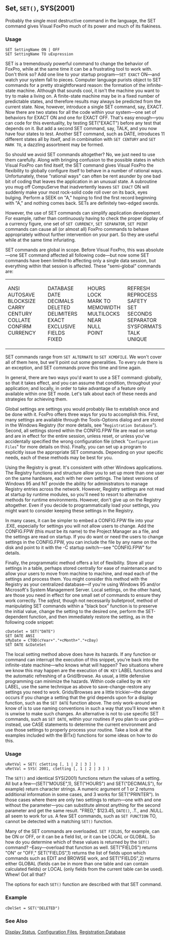 ## Set, `SET()`, SYS(2001)

Probably the single most destructive command in the language, the SET command gives Visual FoxPro much of its power and much of its flakiness.

### Usage

```foxpro
SET SettingName ON | OFF
SET SettingName TO uExpression
```

SET is a tremendously powerful command to change the behavior of FoxPro, while at the same time it can be a frustrating tool to work with. Don't think so? Add one line to your startup program&mdash;`SET EXACT` ON&mdash;and watch your system fall to pieces. Computer language purists object to SET commands for a pretty straightforward reason: the formation of the infinite-state machine. Although that sounds cool, it isn't the machine you want to try to make a living on. A finite-state machine may be in a fixed number of predictable states, and therefore results may always be predicted from the current state. Now, however, introduce a single SET command, say, EXACT. Now there are two states for all the code within your system&mdash;one set of behaviors for EXACT ON and one for EXACT OFF. That's easy enough&mdash;you can code for this eventuality, by testing SET("EXACT") before any test that depends on it. But add a second SET command, say, TALK, and you now have four states to test. Another SET command, such as DATE, introduces 11 different states all by itself, and in combination with `SET CENTURY` and `SET MARK TO`, a dazzling assortment may be formed. 

So should we avoid SET commands altogether? No, we just need to use them carefully. Along with bringing confusion to the possible states in which Visual FoxPro can find itself, the SET command gives Visual FoxPro the flexibility to globally configure itself to behave in a number of rational ways. Unfortunately, these "rational ways" can often be rent asunder by one bad bit of coding that leaves the application in an unusual state. A subroutine you mug off CompuServe that inadvertently leaves `SET EXACT` ON will suddenly make your most rock-solid code roll over on its back, eyes bulging. Perform a SEEK on "A," hoping to find the first record beginning with "A," and nothing comes back. SETs are definitely two-edged swords.

However, the use of SET commands can simplify application development. For example, rather than continuously having to check the proper display of a currency figure, one set of `SET CURRENCY`, `SET SEPARATOR`, `SET POINT` commands can cause all (or almost all) FoxPro commands to behave appropriately without further intervention on your part. So they are useful while at the same time infuriating.

SET commands are global in scope. Before Visual FoxPro, this was absolute&mdash;one SET command affected all following code&mdash;but now some SET commands have been limited to affecting only a single data session, but everything within that session is affected. These "semi-global" commands are:

<table>
<tr>
  <td width="25%" valign="top">
  <p>ANSI<br> AUTOSAVE<br> BLOCKSIZE<br> CARRY<br> CENTURY<br> COLLATE<br> CONFIRM<br> CURRENCY</p>
  </td>
  <td width="25%" valign="top">
  <p>DATABASE<br> DATE<br> DECIMALS<br> DELETED<br> DELIMITERS<br> EXACT<br> EXCLUSIVE<br> FIELDS<br> FIXED</p>
  </td>
  <td width="25%" valign="top">
  <p>HOURS<br> LOCK<br> MARK TO<br> MEMOWIDTH<br> MULTILOCKS<br> NEAR<br> NULL<br> POINT</p>
  </td>
  <td width="25%" valign="top">
  <p>REFRESH<br> REPROCESS<br> SAFETY<br> SET SECONDS<br> SEPARATOR<br> SYSFORMATS<br> TALK<br> UNIQUE</p>
  </td>
 </tr>
</table>

SET commands range from `SET ALTERNATE` to `SET XCMDFILE`. We won't cover all of them here, but we'll point out some generalities. To every rule there is an exception, and SET commands prove this time and time again.

In general, there are two ways you'd want to use a SET command: globally, so that it takes effect, and you can assume that condition, throughout your application; and locally, in order to take advantage of a feature only available within one SET mode. Let's talk about each of these needs and strategies for achieving them.

Global settings are settings you would probably like to establish once and be done with it. FoxPro offers three ways for you to accomplish this. First, many settings are available through the Tools-Options dialog and are stored in the Windows Registry (for more details, see "`Registration Database`"). Second, all settings stored within the CONFIG.FPW file are read on setup and are in effect for the entire session, unless reset, or unless you've accidentally specified the wrong configuration file (check "`Configuration Files`" for more details on this). Finally, you can set up a program to explicitly issue the appropriate SET commands. Depending on your specific needs, each of these methods may be best for you. 

Using the Registry is great. It's consistent with other Windows applications. The Registry functions and structure allow you to set up more than one user on the same hardware, each with her own settings. The latest versions of Windows 95 and NT provide the ability for administrators to manage Registry entries across the network. However, Registry settings are not read at startup by runtime modules, so you'll need to resort to alternative methods for runtime environments. However, don't give up on the Registry altogether. Even if you decide to programmatically load your settings, you might want to consider keeping these settings in the Registry.

In many cases, it can be simpler to embed a CONFIG.FPW file into your .EXE, especially for settings you will not allow users to change. Add the CONFIG.FPW (this *must* be its name) to the Project Manager as a file, and the settings are read on startup. If you do want or need the users to change settings in the CONFIG.FPW, you can include the file by any name on the disk and point to it with the -C startup switch&mdash;see "CONFIG.FPW" for details.

Finally, the programmatic method offers a lot of flexibility. Store all your settings in a table, perhaps stored centrally for ease of maintenance and to allow your users to move from machine to machine, and read each of the settings and process them. You might consider this method with the Registry as your centralized database&mdash;if you're using Windows 95 and/or Microsoft's System Management Server. Local settings, on the other hand, are those you need in effect for one small set of commands to ensure they work correctly. The *safest,* though not necessarily bulletproof, method of manipulating SET commands within a "black box" function is to preserve the initial value, change the setting to the desired one, perform the SET-dependent function, and then immediately restore the setting, as in the following code snippet:

```foxpro
cDateSet = SET("DATE")
SET DATE ANSI
sMyDate = CTOD(cYear+"."+cMonth+"."+cDay)
SET DATE &cDateSet
```
The local setting method above does have its hazards. If any function or command can interrupt the execution of this snippet, you're back into the infinite-state machine&mdash;who knows what will happen? Two situations where we know this may happen are the execution of `ON KEY` LABEL functions and the automatic refreshing of a Grid/Browse. As usual, a little defensive programming can minimize the hazards. Within code called by `ON KEY` LABEL, use the same technique as above to save-change-restore any settings you need to work. Grids/Browses are a little trickier&mdash;the danger occurs if you change a setting that the grid depends upon for a display function, such as the `SET DATE` function above. The only work-around we know of is to use naming conventions in such a way that you'll know when it is unwise to make such changes. An alternative is not to use specific SET commands, such as `SET DATE`, within your routines if you plan to use grids&mdash;instead, use CASE statements to determine the current environment and use those settings to properly process your routine. Take a look at the examples included with the BITx() functions for some ideas on how to do this.

### Usage

```foxpro
uRetVal = SET( cSetting [, 1 | 2 | 3 ] )
uRetVal = SYS( 2001, cSetting [, 1 | 2 | 3 ] )
```

The `SET()` and identical SYS(2001) functions return the values of a setting. All but a few&mdash;(SET("MOUSE",1), SET("HOURS") and SET("DECIMALS"), for example) return character strings. A numeric argument of 1 or 2 returns additional information in some cases, and 3 works for SET("PRINTER"). In those cases where there are only two settings to return&mdash;one with and one without the parameter&mdash;you can substitute almost anything for the second parameter and get the same result. "FRED," $123.45, `DATE()`, .T., and .NULL. all seem to work for us. A few SET commands, such as `SET FUNCTION` TO, cannot be detected with a matching `SET()` function.

Many of the SET commands are overloaded. `SET FIELDS`, for example, can be ON or OFF, or it can be a field list, or it can be LOCAL or GLOBAL. So how do you determine which of these values is returned by the `SET()` command? &ndash;Easy&mdash;overload that function as well. SET("FIELDS") returns "ON" or "OFF," SET("FIELDS",1) returns the list of fields upon which commands such as EDIT and BROWSE work, and SET("FIELDS",2) returns either GLOBAL (fields can be in more than one table and can contain calculated fields) or LOCAL (only fields from the current table can be used). Whew! Got all that?

The options for each `SET()` function are described with that SET command.

### Example

```foxpro
cDelSet = SET("DELETED")
```
### See Also

[Display Status](s4g111.md), [Configuration Files](s4g322.md), [Registration Database](s4g300.md)